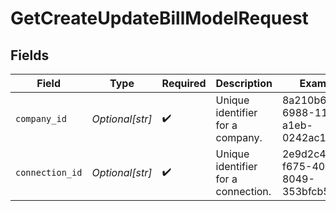 # GetCreateUpdateBillModelRequest


## Fields

| Field                                | Type                                 | Required                             | Description                          | Example                              |
| ------------------------------------ | ------------------------------------ | ------------------------------------ | ------------------------------------ | ------------------------------------ |
| `company_id`                         | *Optional[str]*                      | :heavy_check_mark:                   | Unique identifier for a company.     | 8a210b68-6988-11ed-a1eb-0242ac120002 |
| `connection_id`                      | *Optional[str]*                      | :heavy_check_mark:                   | Unique identifier for a connection.  | 2e9d2c44-f675-40ba-8049-353bfcb5e171 |